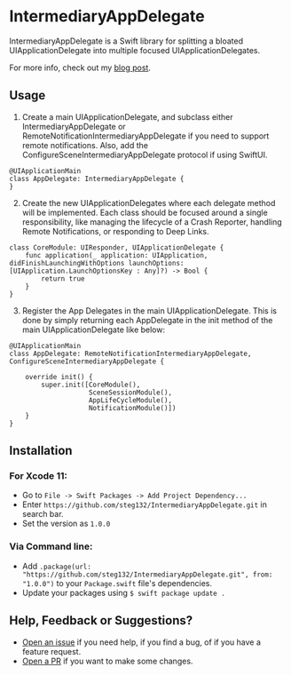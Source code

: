 # IntermediaryAppDelegate

IntermediaryAppDelegate is a Swift library for splitting a bloated UIApplicationDelegate into multiple focused UIApplicationDelegates.

For more info, check out my [blog post](https://schustudios.com/blog/Intermediary-App-Delegate).

## Usage

1. Create a main UIApplicationDelegate, and subclass either IntermediaryAppDelegate or RemoteNotificationIntermediaryAppDelegate if you need to support remote notifications. Also, add the ConfigureSceneIntermediaryAppDelegate protocol if using SwiftUI.

```
@UIApplicationMain
class AppDelegate: IntermediaryAppDelegate {
}
```


2. Create the new UIApplicationDelegates where each delegate method will be implemented. Each class should be focused around a single responsibility, like managing the lifecycle of a Crash Reporter, handling Remote Notifications, or responding to Deep Links.

```
class CoreModule: UIResponder, UIApplicationDelegate {
    func application(_ application: UIApplication, didFinishLaunchingWithOptions launchOptions: [UIApplication.LaunchOptionsKey : Any]?) -> Bool {
        return true
    }
}
```


3. Register the App Delegates in the main UIApplicationDelegate. This is done by simply returning each AppDelegate in the init method of the main UIApplicationDelegate like below:

```
@UIApplicationMain
class AppDelegate: RemoteNotificationIntermediaryAppDelegate, ConfigureSceneIntermediaryAppDelegate {

    override init() {
        super.init([CoreModule(),
                    SceneSessionModule(),
                    AppLifeCycleModule(),
                    NotificationModule()])
    }
}
```


## Installation

### For Xcode 11:
- Go to `File -> Swift Packages -> Add Project Dependency...`
- Enter `https://github.com/steg132/IntermediaryAppDelegate.git` in search bar.
- Set the version as `1.0.0`


### Via Command line:
- Add `.package(url: "https://github.com/steg132/IntermediaryAppDelegate.git", from: "1.0.0")` to your `Package.swift` file's dependencies. 
- Update your packages using `$ swift package update .`

## Help, Feedback or Suggestions?

- [Open an issue](https://github.com/steg132/IntermediaryAppDelegate/issues/new) if you need help, if you find a bug, of if you have a feature request.
- [Open a PR](https://github.com/steg132/IntermediaryAppDelegate/pulls) if you want to make some changes.
  